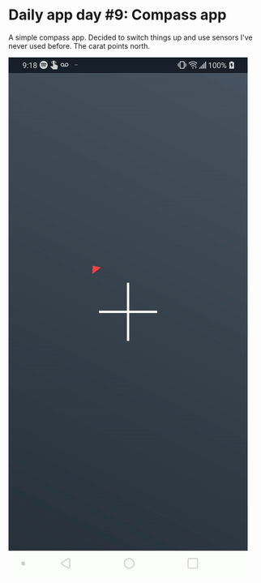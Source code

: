 # Daily app day #9: Compass app

A simple compass app. Decided to switch things up and use sensors I've never used before. The carat 
points north.

![Compass demo gif](./demo/demo.gif)





